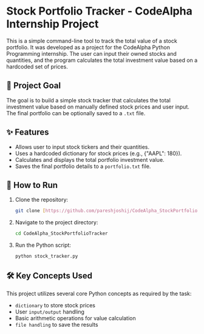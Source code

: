  # Stock Portfolio Tracker - CodeAlpha Internship Project

This is a simple command-line tool to track the total value of a stock portfolio. It was developed as a project for the CodeAlpha Python Programming internship. The user can input their owned stocks and quantities, and the program calculates the total investment value based on a hardcoded set of prices.

## 🎯 Project Goal

The goal is to build a simple stock tracker that calculates the total investment value based on manually defined stock prices and user input. The final portfolio can be optionally saved to a `.txt` file.

## ✨ Features

- Allows user to input stock tickers and their quantities.
- Uses a hardcoded dictionary for stock prices (e.g., {"AAPL": 180}).
- Calculates and displays the total portfolio investment value.
- Saves the final portfolio details to a `portfolio.txt` file.

## 🚀 How to Run

1.  Clone the repository:
    ```bash
    git clone [https://github.com/pareshjoshij/CodeAlpha_StockPortfolioTracker.git](https://github.com/pareshjoshij/CodeAlpha_StockPortfolioTracker.git)
    ```
2.  Navigate to the project directory:
    ```bash
    cd CodeAlpha_StockPortfolioTracker
    ```
3.  Run the Python script:
    ```bash
    python stock_tracker.py
    ```

## 🛠️ Key Concepts Used

This project utilizes several core Python concepts as required by the task:
- `dictionary` to store stock prices
- User `input/output` handling
- Basic arithmetic operations for value calculation
- `file handling` to save the results
